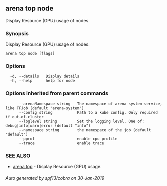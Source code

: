 ## arena top node

Display Resource (GPU) usage of nodes.

### Synopsis

Display Resource (GPU) usage of nodes.

```
arena top node [flags]
```

### Options

```
  -d, --details   Display details
  -h, --help      help for node
```

### Options inherited from parent commands

```
      --arenaNamespace string   The namespace of arena system service, like TFJob (default "arena-system")
      --config string           Path to a kube config. Only required if out-of-cluster
      --loglevel string         Set the logging level. One of: debug|info|warn|error (default "info")
      --namespace string        the namespace of the job (default "default")
      --pprof                   enable cpu profile
      --trace                   enable trace
```

### SEE ALSO

* [arena top](arena_top.md)	 - Display Resource (GPU) usage.

###### Auto generated by spf13/cobra on 30-Jan-2019
